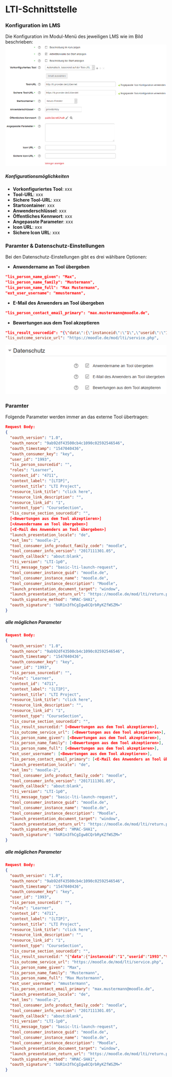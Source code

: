 # LTI-Schnittstelle



### Konfiguration im LMS

Die Konfiguration im Modul-Menü des jeweiligen LMS wie im Bild beschrieben:
![Konfiguration][configuration]



##### Konfigurationsmöglichkeiten

* **Vorkonfiguriertes Tool**: xxx
* **Tool-URL**: xxx
* **Sichere Tool-URL**: xxx
* **Startcontainer**: xxx
* **Anwenderschlüssel**: xxx
* **Öffentliches Kennwort**: xxx
* **Angepasste Parameter**: xxx
* **Icon URL**: xxx
* **Sichere Icon URL**: xxx



### Paramter & Datenschutz-Einstellungen

Bei den Datenschutz-Einstellungen gibt es drei wählbare Optionen:

* **Anwendername an Tool übergeben**
```json
"lis_person_name_given": "Max",
"lis_person_name_family": "Mustermann",
"lis_person_name_full": "Max Mustermann",
"ext_user_username": "mmustermann",
```

* **E-Mail des Anwenders an Tool übergeben**
```json
"lis_person_contact_email_primary": "max.mustermann@moodle.de",
```

* **Bewertungen aus dem Tool akzeptieren**
```json
"lis_result_sourcedid": "{\"data\":{\"instanceid\":\"1\",\"userid\":\"1993\",\"typeid\":null,\"launchid\":698939916},\"hash\":\"9953feede6d340896d656ad5548f8426fa6b0290dfa2d57da14e2f18d3388125\"}",
"lis_outcome_service_url": "https://moodle.de/mod/lti/service.php",
```

![Datenschutz-Einstellungen][privacy]



### Paramter

Folgende Parameter werden immer an das externe Tool übertragen:

```json
Request Body:
{ 
  "oauth_version": "1.0",
  "oauth_nonce": "9ab92df43500cb4c1090c02592546546",
  "oauth_timestamp": "1547040436",
  "oauth_consumer_key": "key",
  "user_id": "1993",
  "lis_person_sourcedid": "",
  "roles": "Learner",
  "context_id": "4711",
  "context_label": "[LTIP]",
  "context_title": "LTI Project",
  "resource_link_title": "click here",
  "resource_link_description": "",
  "resource_link_id": "1",
  "context_type": "CourseSection",
  "lis_course_section_sourcedid": "",
  [<Bewertungen aus dem Tool akzeptieren>]
  [<Anwendername an Tool übergeben>]
  [<E-Mail des Anwenders an Tool übergeben>]
  "launch_presentation_locale": "de",
  "ext_lms": "moodle-2",
  "tool_consumer_info_product_family_code": "moodle",
  "tool_consumer_info_version": "2017111301.05",
  "oauth_callback": "about:blank",
  "lti_version": "LTI-1p0",
  "lti_message_type": "basic-lti-launch-request",
  "tool_consumer_instance_guid": "moodle.de",
  "tool_consumer_instance_name": "moodle.de",
  "tool_consumer_instance_description": "Moodle",
  "launch_presentation_document_target": "window",
  "launch_presentation_return_url": "https://moodle.de/mod/lti/return.php?course=4711&launch_container=4&instanceid=1&sesskey=Vox4GqE6sv",
  "oauth_signature_method": "HMAC-SHA1",
  "oauth_signature": "bUR1n3fhCgIgw8CQrbRyKZfWSZM=" 
}
```


##### alle möglichen Parameter

```json
Request Body:
{ 
  "oauth_version": "1.0",
  "oauth_nonce": "9ab92df43500cb4c1090c02592546546",
  "oauth_timestamp": "1547040436",
  "oauth_consumer_key": "key",
  "user_id": "1993",
  "lis_person_sourcedid": "",
  "roles": "Learner",
  "context_id": "4711",
  "context_label": "[LTIP]",
  "context_title": "LTI Project",
  "resource_link_title": "click here",
  "resource_link_description": "",
  "resource_link_id": "1",
  "context_type": "CourseSection",
  "lis_course_section_sourcedid": "",
  "lis_result_sourcedid:" [<Bewertungen aus dem Tool akzeptieren>],
  "lis_outcome_service_url": [<Bewertungen aus dem Tool akzeptieren>],
  "lis_person_name_given": [<Bewertungen aus dem Tool akzeptieren>],
  "lis_person_name_family": [<Bewertungen aus dem Tool akzeptieren>],
  "lis_person_name_full": [<Bewertungen aus dem Tool akzeptieren>],
  "ext_user_username": [<Bewertungen aus dem Tool akzeptieren>],
  "lis_person_contact_email_primary": [<E-Mail des Anwenders an Tool übergeben>],
  "launch_presentation_locale": "de",
  "ext_lms": "moodle-2",
  "tool_consumer_info_product_family_code": "moodle",
  "tool_consumer_info_version": "2017111301.05",
  "oauth_callback": "about:blank",
  "lti_version": "LTI-1p0",
  "lti_message_type": "basic-lti-launch-request",
  "tool_consumer_instance_guid": "moodle.de",
  "tool_consumer_instance_name": "moodle.de",
  "tool_consumer_instance_description": "Moodle",
  "launch_presentation_document_target": "window",
  "launch_presentation_return_url": "https://moodle.de/mod/lti/return.php?course=4711&launch_container=4&instanceid=1&sesskey=Vox4GqE6sv",
  "oauth_signature_method": "HMAC-SHA1",
  "oauth_signature": "bUR1n3fhCgIgw8CQrbRyKZfWSZM=" 
}
```



##### alle möglichen Parameter

```json
Request Body:
{ 
  "oauth_version": "1.0",
  "oauth_nonce": "9ab92df43500cb4c1090c02592546546",
  "oauth_timestamp": "1547040436",
  "oauth_consumer_key": "key",
  "user_id": "1993",
  "lis_person_sourcedid": "",
  "roles": "Learner",
  "context_id": "4711",
  "context_label": "[LTIP]",
  "context_title": "LTI Project",
  "resource_link_title": "click here",
  "resource_link_description": "",
  "resource_link_id": "1",
  "context_type": "CourseSection",
  "lis_course_section_sourcedid": "",
  "lis_result_sourcedid:" "{"data":{"instanceid":"1","userid":"1993","typeid":null,"launchid":698939916},"hash":"9953feede6d340896d656ad5548f8426fa6b0290dfa2d57da14e2f18d3388125"}",
  "lis_outcome_service_url": "https://moodle.de/mod/lti/service.php",
  "lis_person_name_given": "Max",
  "lis_person_name_family": "Mustermann",
  "lis_person_name_full": "Max Mustermann",
  "ext_user_username": "mmustermann",
  "lis_person_contact_email_primary": "max.mustermann@moodle.de",
  "launch_presentation_locale": "de",
  "ext_lms": "moodle-2",
  "tool_consumer_info_product_family_code": "moodle",
  "tool_consumer_info_version": "2017111301.05",
  "oauth_callback": "about:blank",
  "lti_version": "LTI-1p0",
  "lti_message_type": "basic-lti-launch-request",
  "tool_consumer_instance_guid": "moodle.de",
  "tool_consumer_instance_name": "moodle.de",
  "tool_consumer_instance_description": "Moodle",
  "launch_presentation_document_target": "window",
  "launch_presentation_return_url": "https://moodle.de/mod/lti/return.php?course=4711&launch_container=4&instanceid=1&sesskey=Vox4GqE6sv",
  "oauth_signature_method": "HMAC-SHA1",
  "oauth_signature": "bUR1n3fhCgIgw8CQrbRyKZfWSZM=" 
}
```





[configuration]: params_img/configuration.png "Konfiguration"
[privacy]: params_img/privacy.png "Datenschutz-Einstellungen"